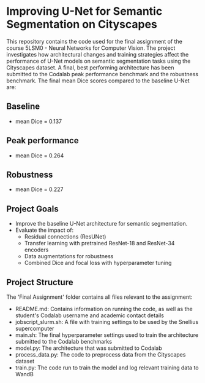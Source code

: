 # Improving U-Net for Semantic Segmentation on Cityscapes

This repository contains the code used for the final assignment of the course 5LSM0 - Neural Networks for Computer Vision. The project investigates how architectural changes and training strategies affect the performance of U-Net models on semantic segmentation tasks using the Cityscapes dataset. A final, best performing architecture has been submitted to the Codalab peak performance benchmark and the robustness benchmark. The final mean Dice scores compared to the baseline U-Net are:

## Baseline
- mean Dice = 0.137

## Peak performance
- mean Dice = 0.264
  
## Robustness
- mean Dice = 0.227

## Project Goals

- Improve the baseline U-Net architecture for semantic segmentation.
- Evaluate the impact of:
  - Residual connections (ResUNet)
  - Transfer learning with pretrained ResNet-18 and ResNet-34 encoders
  - Data augmentations for robustness
  - Combined Dice and focal loss with hyperparameter tuning

## Project Structure
The 'Final Assignment' folder contains all files relevant to the assignment:
- README.md: Contains information on running the code, as well as the student's Codalab username and academic contact details
- jobscript_slurm.sh: A file with training settings to be used by the Snellius supercomputer
- main.sh: The final hyperparameter settings used to train the architecture submitted to the Codalab benchmarks
- model.py: The architecture that was submitted to Codalab
- process_data.py: The code to preprocess data from the Cityscapes dataset
- train.py: The code run to train the model and log relevant training data to WandB


